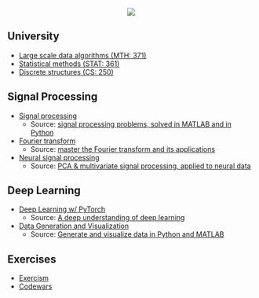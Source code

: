 <p align="center">
  <img src="../.assets/images/python.ico"/>
</p>

## University

- [Large scale data algorithms (MTH: 371)](mth-371)
- [Statistical methods (STAT: 361)](stat-361)
- [Discrete structures (CS: 250)](cs-250)

## Signal Processing

- [Signal processing](signal-processing/signal-processing)
  - Source: [signal processing problems, solved in MATLAB and in Python](https://www.udemy.com/course/signal-processing/)
- [Fourier transform](signal-processing/fourier)
  - Source: [master the Fourier transform and its applications](https://www.udemy.com/course/fourier-transform-mxc/)
- [Neural signal processing](signal-processing/neural-processing)
  - Source: [PCA & multivariate signal processing, applied to neural data](https://www.udemy.com/course/dimension-reduction-and-source-separation-in-neuroscience/)

## Deep Learning

- [Deep Learning w/ PyTorch](deep-learning/DUDL)
  - Source: [A deep understanding of deep learning ](https://www.udemy.com/course/deeplearning_x/)
- [Data Generation and Visualization](deep-learning/data-sim)
  - Source: [Generate and visualize data in Python and MATLAB](https://www.udemy.com/course/suv-data-mxc/)

## Exercises

- [Exercism](exercises/exercism)
- [Codewars](exercises/codewars)
